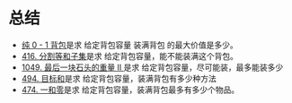 # 总结

- [纯 0 - 1 背包](K46携带研究材料.md)是求 给定背包容量 装满背包 的最大价值是多少。
- [416. 分割等和子集](416分割等和子集.md)是求 给定背包容量，能不能装满这个背包。
- [1049. 最后一块石头的重量 II ](1049最后一块石头的重量.md)是求 给定背包容量，尽可能装，最多能装多少
- [494. 目标和](494目标和.md)是求 给定背包容量，装满背包有多少种方法
- [474. 一和零](474一和零.md)是求 给定背包容量，装满背包最多有多少个物品。

